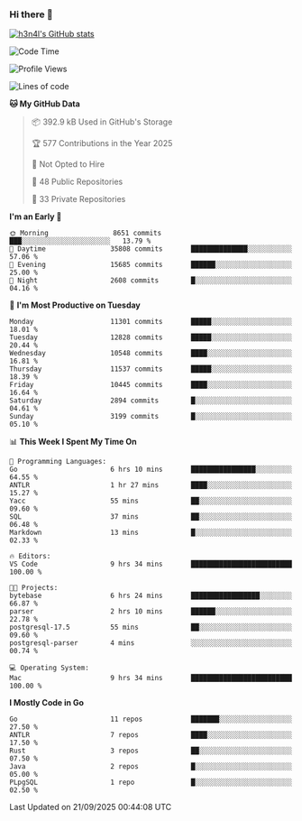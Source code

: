 ### Hi there 👋

[![h3n4l's GitHub stats](https://github-readme-stats.vercel.app/api?username=h3n4l&count_private=true&show_icons=true&theme=radical)](https://github.com/h3n4l/github-readme-stats)

<!--START_SECTION:waka-->
![Code Time](http://img.shields.io/badge/Code%20Time-2%2C306%20hrs%204%20mins-blue)

![Profile Views](http://img.shields.io/badge/Profile%20Views-0-blue)

![Lines of code](https://img.shields.io/badge/From%20Hello%20World%20I%27ve%20Written-23.3%20million%20lines%20of%20code-blue)

**🐱 My GitHub Data** 

> 📦 392.9 kB Used in GitHub's Storage 
 > 
> 🏆 577 Contributions in the Year 2025
 > 
> 🚫 Not Opted to Hire
 > 
> 📜 48 Public Repositories 
 > 
> 🔑 33 Private Repositories 
 > 
**I'm an Early 🐤** 

```text
🌞 Morning                8651 commits        ███░░░░░░░░░░░░░░░░░░░░░░   13.79 % 
🌆 Daytime                35808 commits       ██████████████░░░░░░░░░░░   57.06 % 
🌃 Evening                15685 commits       ██████░░░░░░░░░░░░░░░░░░░   25.00 % 
🌙 Night                  2608 commits        █░░░░░░░░░░░░░░░░░░░░░░░░   04.16 % 
```
📅 **I'm Most Productive on Tuesday** 

```text
Monday                   11301 commits       █████░░░░░░░░░░░░░░░░░░░░   18.01 % 
Tuesday                  12828 commits       █████░░░░░░░░░░░░░░░░░░░░   20.44 % 
Wednesday                10548 commits       ████░░░░░░░░░░░░░░░░░░░░░   16.81 % 
Thursday                 11537 commits       █████░░░░░░░░░░░░░░░░░░░░   18.39 % 
Friday                   10445 commits       ████░░░░░░░░░░░░░░░░░░░░░   16.64 % 
Saturday                 2894 commits        █░░░░░░░░░░░░░░░░░░░░░░░░   04.61 % 
Sunday                   3199 commits        █░░░░░░░░░░░░░░░░░░░░░░░░   05.10 % 
```


📊 **This Week I Spent My Time On** 

```text
💬 Programming Languages: 
Go                       6 hrs 10 mins       ████████████████░░░░░░░░░   64.55 % 
ANTLR                    1 hr 27 mins        ████░░░░░░░░░░░░░░░░░░░░░   15.27 % 
Yacc                     55 mins             ██░░░░░░░░░░░░░░░░░░░░░░░   09.60 % 
SQL                      37 mins             ██░░░░░░░░░░░░░░░░░░░░░░░   06.48 % 
Markdown                 13 mins             █░░░░░░░░░░░░░░░░░░░░░░░░   02.33 % 

🔥 Editors: 
VS Code                  9 hrs 34 mins       █████████████████████████   100.00 % 

🐱‍💻 Projects: 
bytebase                 6 hrs 24 mins       █████████████████░░░░░░░░   66.87 % 
parser                   2 hrs 10 mins       ██████░░░░░░░░░░░░░░░░░░░   22.78 % 
postgresql-17.5          55 mins             ██░░░░░░░░░░░░░░░░░░░░░░░   09.60 % 
postgresql-parser        4 mins              ░░░░░░░░░░░░░░░░░░░░░░░░░   00.74 % 

💻 Operating System: 
Mac                      9 hrs 34 mins       █████████████████████████   100.00 % 
```

**I Mostly Code in Go** 

```text
Go                       11 repos            ███████░░░░░░░░░░░░░░░░░░   27.50 % 
ANTLR                    7 repos             ████░░░░░░░░░░░░░░░░░░░░░   17.50 % 
Rust                     3 repos             ██░░░░░░░░░░░░░░░░░░░░░░░   07.50 % 
Java                     2 repos             █░░░░░░░░░░░░░░░░░░░░░░░░   05.00 % 
PLpgSQL                  1 repo              █░░░░░░░░░░░░░░░░░░░░░░░░   02.50 % 
```




 Last Updated on 21/09/2025 00:44:08 UTC
<!--END_SECTION:waka-->

